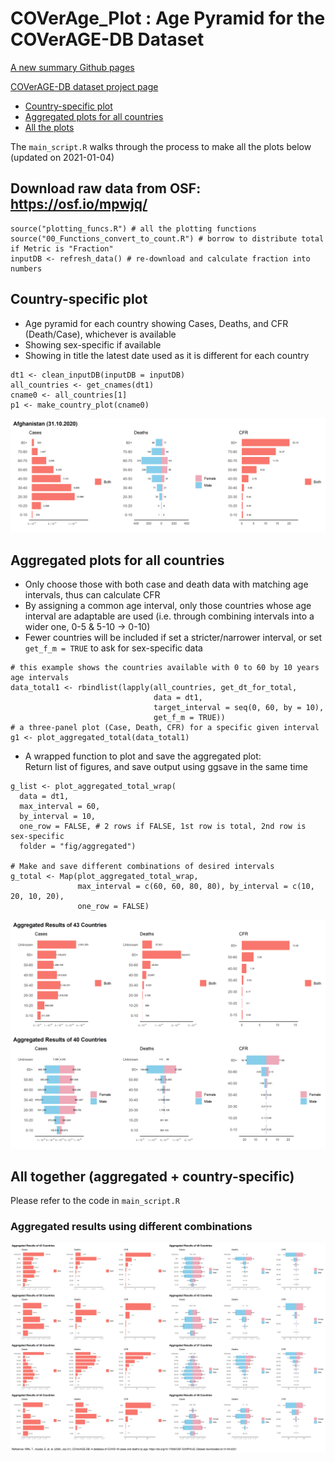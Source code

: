 # COVerAge_Plot : Age Pyramid for the COVerAGE-DB Dataset

[A new summary Github pages](https://liuyanguu.github.io/COVerAge_Plot/)

[COVerAGE-DB dataset project page](https://github.com/timriffe/covid_age)

- [Country-specific plot](https://github.com/liuyanguu/COVerAge_Plot/blob/master/README.md#country-specific-plot)
- [Aggregated plots for all countries](https://github.com/liuyanguu/COVerAge_Plot/blob/master/README.md#aggregated-plots-for-all-countries)
- [All the plots](https://github.com/liuyanguu/COVerAge_Plot/blob/master/README.md#all-together-aggregated--country-specific)

The `main_script.R` walks through the process to make all the plots below (updated on 2021-01-04)

## Download raw data from OSF: https://osf.io/mpwjq/
```{r}
source("plotting_funcs.R") # all the plotting functions
source("00_Functions_convert_to_count.R") # borrow to distribute total if Metric is "Fraction"
inputDB <- refresh_data() # re-download and calculate fraction into numbers 
```

## Country-specific plot 
* Age pyramid for each country showing Cases, Deaths, and CFR (Death/Case), whichever is available
* Showing sex-specific if available
* Showing in title the latest date used as it is different for each country
```{r}
dt1 <- clean_inputDB(inputDB = inputDB)
all_countries <- get_cnames(dt1)
cname0 <- all_countries[1]
p1 <- make_country_plot(cname0)
```
![Afghanistan](fig/country/Afghanistan.png)


## Aggregated plots for all countries 
* Only choose those with both case and death data with matching age intervals, thus can calculate CFR
* By assigning a common age interval, only those countries whose age interval are adaptable are used (i.e. through combining intervals into a wider one, 0-5 & 5-10 -> 0-10) 
* Fewer countries will be included if set a stricter/narrower interval, or set `get_f_m = TRUE` to ask for sex-specific data
```{r}
# this example shows the countries available with 0 to 60 by 10 years age intervals
data_total1 <- rbindlist(lapply(all_countries, get_dt_for_total, 
                                data = dt1,
                                target_interval = seq(0, 60, by = 10),
                                get_f_m = TRUE))
# a three-panel plot (Case, Death, CFR) for a specific given interval
g1 <- plot_aggregated_total(data_total1)
```
* A wrapped function to plot and save the aggregated plot:  
Return list of figures, and save output using ggsave in the same time   
```{r}
g_list <- plot_aggregated_total_wrap(
  data = dt1, 
  max_interval = 60, 
  by_interval = 10,
  one_row = FALSE, # 2 rows if FALSE, 1st row is total, 2nd row is sex-specific
  folder = "fig/aggregated")

# Make and save different combinations of desired intervals
g_total <- Map(plot_aggregated_total_wrap, 
               max_interval = c(60, 60, 80, 80), by_interval = c(10, 20, 10, 20),
               one_row = FALSE)
```
![Aggregated_plot_0to60_by10_2rows](fig/aggregated/Aggregated_plot_0to60_by10_2rows.png)

## All together (aggregated + country-specific)
Please refer to the code in `main_script.R`

### Aggregated results using different combinations  
![MPIDR_aggregated](fig/MPIDR_aggregated.png)
